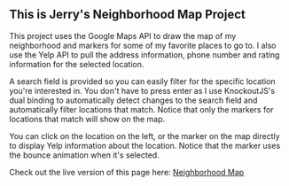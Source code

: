 ## This is Jerry's Neighborhood Map Project

This project uses the Google Maps API to draw the map of my neighborhood and markers for some of my favorite places to go to. I also use the Yelp API to pull the address information, phone number and rating information for the selected location.

A search field is provided so you can easily filter for the specific location you're interested in. You don't have to press enter as I use KnockoutJS's dual binding to automatically detect changes to the search field and automatically filter locations that match. Notice that only the markers for locations that match will show on the map.

You can click on the location on the left, or the marker on the map directly to display Yelp information about the location. Notice that the marker uses the bounce animation when it's selected.

Check out the live version of this page here: [Neighborhood Map](http://jerrydy.github.io/neighborhood-map/)